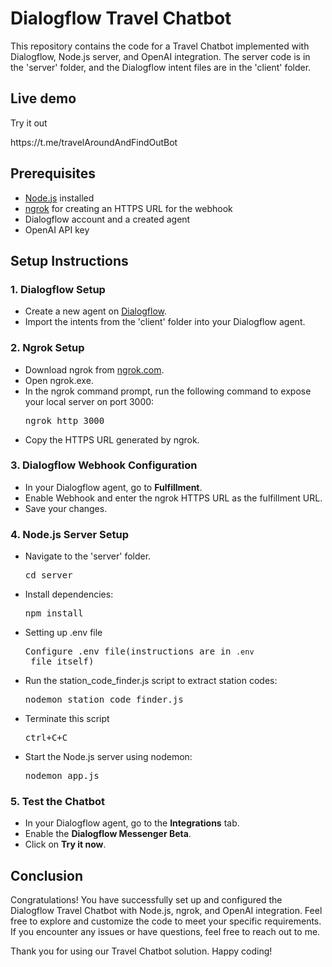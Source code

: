 <h1>Dialogflow Travel Chatbot</h1>

<p>This repository contains the code for a Travel Chatbot implemented with Dialogflow, Node.js server, and OpenAI
    integration. The server code is in the 'server' folder, and the Dialogflow intent files are in the 'client'
    folder.</p>
<h2>Live demo </h2>
<p>Try it out</p>
<link>https://t.me/travelAroundAndFindOutBot</link>

<h2>Prerequisites</h2>
<ul>
    <li><a href="https://nodejs.org/">Node.js</a> installed</li>
    <li><a href="https://ngrok.com/">ngrok</a> for creating an HTTPS URL for the webhook</li>
    <li>Dialogflow account and a created agent</li>
    <li>OpenAI API key</li>
</ul>

<h2>Setup Instructions</h2>

<h3>1. Dialogflow Setup</h3>
<ul>
    <li>Create a new agent on <a href="https://dialogflow.cloud.google.com/">Dialogflow</a>.</li>
    <li>Import the intents from the 'client' folder into your Dialogflow agent.</li>
</ul>

<h3>2. Ngrok Setup</h3>
<ul>
    <li>Download ngrok from <a href="https://ngrok.com/download">ngrok.com</a>.</li>
    <li>Open ngrok.exe.</li>
    <li>In the ngrok command prompt, run the following command to expose your local server on port 3000:</li>
    <pre>ngrok http 3000</pre>
    <li>Copy the HTTPS URL generated by ngrok.</li>
</ul>

<h3>3. Dialogflow Webhook Configuration</h3>
<ul>
    <li>In your Dialogflow agent, go to <strong>Fulfillment</strong>.</li>
    <li>Enable Webhook and enter the ngrok HTTPS URL as the fulfillment URL.</li>
    <li>Save your changes.</li>
</ul>

<h3>4. Node.js Server Setup</h3>
<ul>
    <li>Navigate to the 'server' folder.</li>
    <pre>cd server</pre>
    <li>Install dependencies:</li>
    <pre>npm install</pre>
    <li>Setting up .env file</li>
    <pre>Configure .env file(instructions are in <code>.env</code> file itself) </pre>
    <li>Run the station_code_finder.js script to extract station codes:</li>
    <pre>nodemon station_code_finder.js</pre>
    <li>Terminate this script</li>
    <pre>ctrl+C+C</pre>
    <li>Start the Node.js server using nodemon:</li>
    <pre>nodemon app.js</pre>
</ul>

<h3>5. Test the Chatbot</h3>
<ul>
    <li>In your Dialogflow agent, go to the <strong>Integrations</strong> tab.</li>
    <li>Enable the <strong>Dialogflow Messenger Beta</strong>.</li>
    <li>Click on <strong>Try it now</strong>.</li>
</ul>
<h2>Conclusion</h2>

<p>Congratulations! You have successfully set up and configured the Dialogflow Travel Chatbot with Node.js, ngrok,
    and OpenAI integration. Feel free to explore and customize the code to meet your specific requirements. If you
    encounter any issues or have questions, feel free to reach out to me.</p>

<p>Thank you for using our Travel Chatbot solution. Happy coding!</p>

